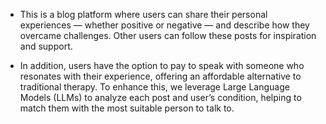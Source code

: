 * This is a blog platform where users can share their personal experiences — whether positive or negative — and describe how they overcame challenges. Other users can follow these posts for inspiration and support.

* In addition, users have the option to pay to speak with someone who resonates with their experience, offering an affordable alternative to traditional therapy. To enhance this, we leverage Large Language Models (LLMs) to analyze each post and user’s condition, helping to match them with the most suitable person to talk to.